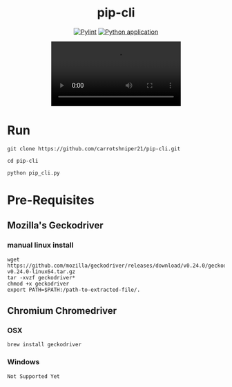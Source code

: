 <div align="center">

# pip-cli 

[![Pylint](https://github.com/4cecoder/pip-cli/actions/workflows/pylint.yml/badge.svg?branch=main)](https://github.com/4cecoder/pip-cli/actions/workflows/pylint.yml)
[![Python application](https://github.com/4cecoder/pip-cli/actions/workflows/python-app.yml/badge.svg)](https://github.com/4cecoder/pip-cli/actions/workflows/python-app.yml)


<video src="https://user-images.githubusercontent.com/88108711/203481427-eaaa4480-966e-462e-a2dd-8125382319ab.mp4">
  
<video/>

</div>
  
# Run 
  `git clone https://github.com/carrotshniper21/pip-cli.git`
  
  `cd pip-cli`
  
  `python pip_cli.py`

# Pre-Requisites

## Mozilla's Geckodriver
### manual linux install
```shell
wget https://github.com/mozilla/geckodriver/releases/download/v0.24.0/geckodriver-v0.24.0-linux64.tar.gz
tar -xvzf geckodriver*
chmod +x geckodriver
export PATH=$PATH:/path-to-extracted-file/.
```
## Chromium Chromedriver

### OSX
`brew install geckodriver`

### Windows
`Not Supported Yet`
